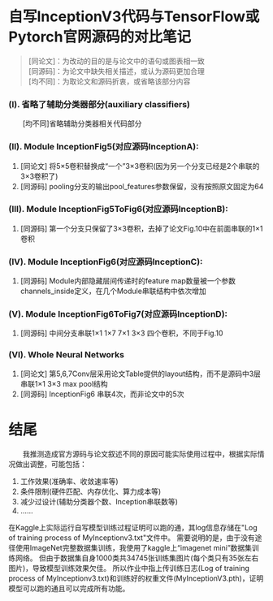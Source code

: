 # 自写InceptionV3代码与TensorFlow或Pytorch官网源码的对比笔记
> [同论文]：为改动的目的是与论文中的语句或图表相一致<br>
> [同源码]：为论文中缺失相关描述，或认为源码更加合理<br>
> [均不同]：为取论文和源码折衷，或省略该部分内容

### (I). 省略了辅助分类器部分(auxiliary classifiers)
&emsp;&emsp;[均不同]省略辅助分类器相关代码部分

### (II). Module InceptionFig5(对应源码InceptionA):
<ol>
<li> [同论文] 将5×5卷积替换成“一个”3×3卷积(因为另一个分支已经是2个串联的3×3卷积了)</li>
<li> [同源码] pooling分支的输出pool_features参数保留，没有按照原文固定为64</li>
</ol>

### (III). Module InceptionFig5ToFig6(对应源码InceptionB):
<ol>
<li> [同源码] 第一个分支只保留了3×3卷积，去掉了论文Fig.10中在前面串联的1×1卷积</li>
</ol>

### (IV). Module InceptionFig6(对应源码InceptionC):
<ol>
<li> [同源码] Module内部隐藏层间传递时的feature map数量被一个参数channels_inside定义，在几个Module串联结构中依次增加</li>
</ol>

### (V). Module InceptionFig6ToFig7(对应源码InceptionD):
<ol>
<li> [同源码] 中间分支串联1×1 1×7 7×1 3×3 四个卷积，不同于Fig.10</li>
</ol>

### (VI). Whole Neural Networks
<ol>
<li> [同论文] 第5,6,7Conv层采用论文Table提供的layout结构，而不是源码中3层串联1×1 3×3 max pool结构</li>
<li> [同源码] InceptionFig6 串联4次，而非论文中的5次</li>
</ol>

# 结尾
&emsp;&emsp;我推测造成官方源码与论文叙述不同的原因可能实际使用过程中，根据实际情况做出调整，可能包括：
<ol>
<li>工作效果(准确率、收敛速率等)</li>
<li>条件限制(硬件匹配、内存优化、算力成本等)</li>
<li>减少过设计(辅助分类器个数、Inception串联数等)</li>
<li>……</li>
</ol>

在Kaggle上实际运行自写模型训练过程证明可以跑的通，其log信息存储在"Log of training process of MyInceptionv3.txt"文件中。
需要说明的是，由于没有途径使用ImageNet完整数据集训练，我使用了kaggle上“imagenet mini”数据集训练网络。
但由于数据集自身1000类共34745张训练集图片(每个类只有35张左右图片)，导致模型训练效果欠佳。
所以作业中指上传训练日志(Log of training process of MyInceptionv3.txt)和训练好的权重文件(MyInceptionV3.pth)，证明模型可以跑的通且可以完成所有功能。


